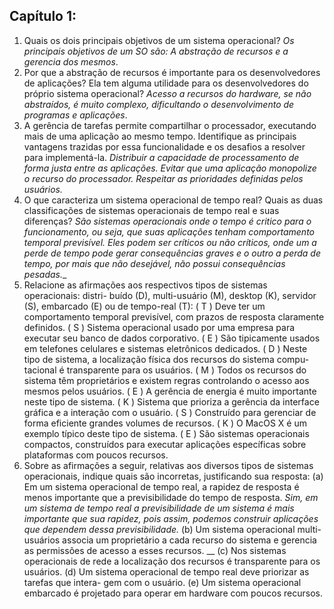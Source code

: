 ## Capítulo 1:
1. Quais os dois principais objetivos de um sistema operacional?
_Os principais objetivos de um SO são: A abstração de recursos e a gerencia dos mesmos_.
2. Por que a abstração de recursos é importante para os desenvolvedores de
aplicações? Ela tem alguma utilidade para os desenvolvedores do próprio
sistema operacional?
_Acesso a recursos do hardware, se não abstraídos, é muito complexo, dificultando o desenvolvimento de programas e aplicações_.
3. A gerência de tarefas permite compartilhar o processador, executando mais de
uma aplicação ao mesmo tempo. Identifique as principais vantagens trazidas
por essa funcionalidade e os desafios a resolver para implementá-la.
_Distribuir a capacidade de processamento de forma justa entre as aplicações.
Evitar que uma aplicação monopolize o recurso do processador.
Respeitar as prioridades definidas pelos usuários._
4. O que caracteriza um sistema operacional de tempo real? Quais as duas
classificações de sistemas operacionais de tempo real e suas diferenças?
_São sistemas operacionais onde o tempo é critico para o funcionamento, ou seja, que suas aplicações tenham comportamento temporal previsível. Eles podem ser críticos ou não críticos, onde um a perde de tempo pode gerar consequências graves e o outro a perda de tempo, por mais que não desejável, não possui consequências pesadas.__
5. Relacione as afirmações aos respectivos tipos de sistemas operacionais: distri-
buído (D), multi-usuário (M), desktop (K), servidor (S), embarcado (E) ou de
tempo-real (T):
( T ) Deve ter um comportamento temporal previsível, com prazos de resposta
claramente definidos.
( S ) Sistema operacional usado por uma empresa para executar seu banco de
dados corporativo.
( E ) São tipicamente usados em telefones celulares e sistemas eletrônicos
dedicados.
( D ) Neste tipo de sistema, a localização física dos recursos do sistema compu-
tacional é transparente para os usuários.
( M ) Todos os recursos do sistema têm proprietários e existem regras controlando
o acesso aos mesmos pelos usuários.
( E ) A gerência de energia é muito importante neste tipo de sistema.
( K ) Sistema que prioriza a gerência da interface gráfica e a interação com o
usuário.
( S ) Construído para gerenciar de forma eficiente grandes volumes de recursos.
( K ) O MacOS X é um exemplo típico deste tipo de sistema.
( E ) São sistemas operacionais compactos, construídos para executar aplicações
específicas sobre plataformas com poucos recursos.
6. Sobre as afirmações a seguir, relativas aos diversos tipos de sistemas operacionais, indique quais são incorretas, justificando sua resposta:
(a) Em um sistema operacional de tempo real, a rapidez de resposta é menos
importante que a previsibilidade do tempo de resposta.
_Sim, em um sistema de tempo real a previsibilidade de um sistema é mais importante que sua rapidez, pois assim, podemos construir aplicações que dependem dessa previsibilidade._
(b) Um sistema operacional multi-usuários associa um proprietário a cada
recurso do sistema e gerencia as permissões de acesso a esses recursos.
__
(c) Nos sistemas operacionais de rede a localização dos recursos é transparente
para os usuários.
(d) Um sistema operacional de tempo real deve priorizar as tarefas que intera-
gem com o usuário.
(e) Um sistema operacional embarcado é projetado para operar em hardware
com poucos recursos.